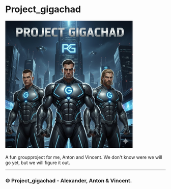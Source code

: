 # Project_gigachad

<div align="left">
  <img src="assets/project_gigachad.jpg" alt="Project Gigachad" width="400"/>
</div>
<br>
A fun groupproject for me, Anton and Vincent. We don't know were we will go yet, but we will figure it out.

---

### © Project_gigachad - Alexander, Anton & Vincent.